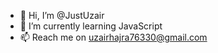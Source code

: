 - 👋 Hi, I’m @JustUzair
- 🌱 I’m currently learning JavaScript
- 📫 Reach me on uzairhajra76330@gmail.com

<!---
JustUzair/JustUzair is a ✨ special ✨ repository because its `README.md` (this file) appears on your GitHub profile.
You can click the Preview link to take a look at your changes.
--->
